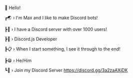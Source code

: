 👋 Hello!

┏🌏 › I'm Max and I like to make Discord bots!

┣👤 › I have a Discord server with over 1000 users!

┣🔨 › Discord.js Developer

┣📋 › When I start something, I see it through to the end!

┣😁 › He/Him

┗📌 › Join my Discord Server https://discord.gg/3a2zaAXjDK




